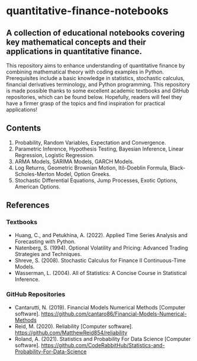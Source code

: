 # quantitative-finance-notebooks

## A collection of educational notebooks covering key mathematical concepts and their applications in quantitative finance.

This repository aims to enhance understanding of quantitative finance by combining mathematical theory with coding examples in Python. Prerequisites include a basic knowledge in statistics, stochastic calculus, financial derivatives terminology, and Python programming. This repository is made possible thanks to some excellent academic textbooks and GitHub repositories, which can be found below. Hopefully, readers will feel they have a firmer grasp of the topics and find inspiration for practical applications!

## Contents

1. Probability, Random Variables, Expectation and Convergence.
2. Parametric Inference, Hypothesis Testing, Bayesian Inference, Linear Regression, Logistic Regression.
3. ARMA Models, SARIMA Models, GARCH Models.
4. Log Returns, Geometric Brownian Motion, Itô-Doeblin Formula, Black-Scholes-Merton Model, Option Greeks.
5. Stochastic Differential Equations, Jump Processes, Exotic Options, American Options.

## References

### Textbooks
* Huang, C., and  Petukhina, A. (2022). Applied Time Series Analysis and Forecasting with Python.
* Natenberg, S. (1994). Optional Volatility and Pricing: Advanced Trading Strategies and Techniques.
* Shreve, S. (2008). Stochastic Calculus for Finance II Continuous-Time Models.
* Wasserman, L. (2004). All of Statistics: A Concise Course in Statistical Inference.

### GitHub Repositories
* Cantarutti, N. (2019). Financial Models Numerical Methods [Computer software]. https://github.com/cantaro86/Financial-Models-Numerical-Methods
* Reid, M. (2020). Reliability [Computer software]. https://github.com/MatthewReid854/reliability
* Roland, A. (2021). Statistics and Probability For Data Science [Computer software]. https://github.com/CodeRabbitHub/Statistics-and-Probability-For-Data-Science
